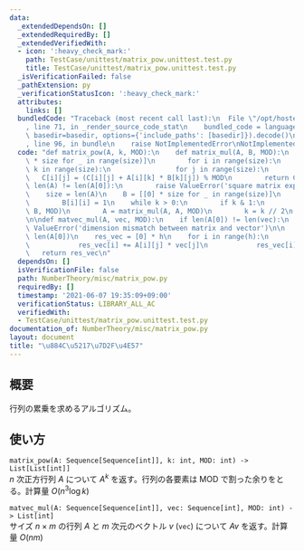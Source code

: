 ```yaml
---
data:
  _extendedDependsOn: []
  _extendedRequiredBy: []
  _extendedVerifiedWith:
  - icon: ':heavy_check_mark:'
    path: TestCase/unittest/matrix_pow.unittest.test.py
    title: TestCase/unittest/matrix_pow.unittest.test.py
  _isVerificationFailed: false
  _pathExtension: py
  _verificationStatusIcon: ':heavy_check_mark:'
  attributes:
    links: []
  bundledCode: "Traceback (most recent call last):\n  File \"/opt/hostedtoolcache/Python/3.10.1/x64/lib/python3.10/site-packages/onlinejudge_verify/documentation/build.py\"\
    , line 71, in _render_source_code_stat\n    bundled_code = language.bundle(stat.path,\
    \ basedir=basedir, options={'include_paths': [basedir]}).decode()\n  File \"/opt/hostedtoolcache/Python/3.10.1/x64/lib/python3.10/site-packages/onlinejudge_verify/languages/python.py\"\
    , line 96, in bundle\n    raise NotImplementedError\nNotImplementedError\n"
  code: "def matrix_pow(A, k, MOD):\n    def matrix_mul(A, B, MOD):\n        C = [[0]\
    \ * size for _ in range(size)]\n        for i in range(size):\n            for\
    \ k in range(size):\n                for j in range(size):\n                 \
    \   C[i][j] = (C[i][j] + A[i][k] * B[k][j]) % MOD\n        return C\n\n    if\
    \ len(A) != len(A[0]):\n        raise ValueError('square matrix expected')\n\n\
    \    size = len(A)\n    B = [[0] * size for _ in range(size)]\n    for i in range(size):\n\
    \        B[i][i] = 1\n    while k > 0:\n        if k & 1:\n            B = matrix_mul(A,\
    \ B, MOD)\n        A = matrix_mul(A, A, MOD)\n        k = k // 2\n    return B\n\
    \n\ndef matvec_mul(A, vec, MOD):\n    if len(A[0]) != len(vec):\n        raise\
    \ ValueError('dimension mismatch between matrix and vector')\n\n    h, w = len(A),\
    \ len(A[0])\n    res_vec = [0] * h\n    for i in range(h):\n        for j in range(w):\n\
    \            res_vec[i] += A[i][j] * vec[j]\n            res_vec[i] %= MOD\n \
    \   return res_vec\n"
  dependsOn: []
  isVerificationFile: false
  path: NumberTheory/misc/matrix_pow.py
  requiredBy: []
  timestamp: '2021-06-07 19:35:09+09:00'
  verificationStatus: LIBRARY_ALL_AC
  verifiedWith:
  - TestCase/unittest/matrix_pow.unittest.test.py
documentation_of: NumberTheory/misc/matrix_pow.py
layout: document
title: "\u884C\u5217\u7D2F\u4E57"
---
```


## 概要
行列の累乗を求めるアルゴリズム。

## 使い方
`matrix_pow(A: Sequence[Sequence[int]], k: int, MOD: int) -> List[List[int]]`  
$n$ 次正方行列 $A$ について $A^k$ を返す。行列の各要素は $\mathrm{MOD}$ で割った余りをとる。計算量 $O(n^3 \log k)$

`matvec_mul(A: Sequence[Sequence[int]], vec: Sequence[int], MOD: int) -> List[int]`  
サイズ $n \times m$ の行列 $A$ と $m$ 次元のベクトル $v$ (`vec`) について $Av$ を返す。計算量 $O(nm)$
